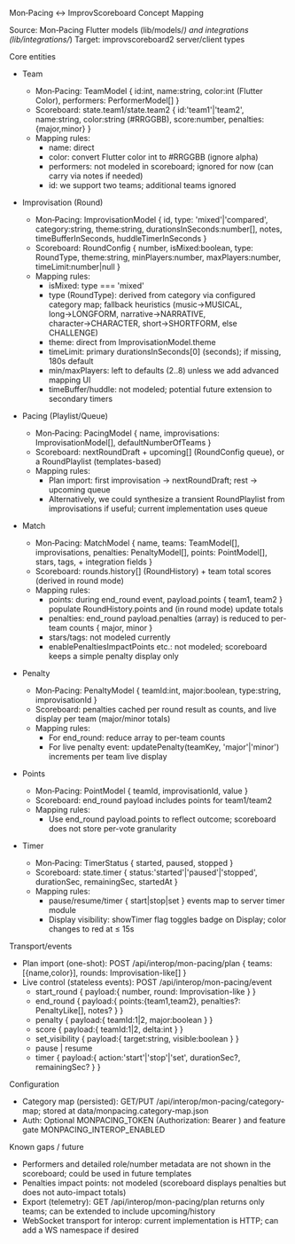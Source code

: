 Mon‑Pacing ↔ ImprovScoreboard Concept Mapping

Source: Mon‑Pacing Flutter models (lib/models/*) and integrations (lib/integrations/*)
Target: improvscoreboard2 server/client types

Core entities
- Team
  - Mon‑Pacing: TeamModel { id:int, name:string, color:int (Flutter Color), performers: PerformerModel[] }
  - Scoreboard: state.team1/state.team2 { id:'team1'|'team2', name:string, color:string (#RRGGBB), score:number, penalties:{major,minor} }
  - Mapping rules:
    - name: direct
    - color: convert Flutter color int to #RRGGBB (ignore alpha)
    - performers: not modeled in scoreboard; ignored for now (can carry via notes if needed)
    - id: we support two teams; additional teams ignored

- Improvisation (Round)
  - Mon‑Pacing: ImprovisationModel { id, type: 'mixed'|'compared', category:string, theme:string, durationsInSeconds:number[], notes, timeBufferInSeconds, huddleTimerInSeconds }
  - Scoreboard: RoundConfig { number, isMixed:boolean, type: RoundType, theme:string, minPlayers:number, maxPlayers:number, timeLimit:number|null }
  - Mapping rules:
    - isMixed: type === 'mixed'
    - type (RoundType): derived from category via configured category map; fallback heuristics (music→MUSICAL, long→LONGFORM, narrative→NARRATIVE, character→CHARACTER, short→SHORTFORM, else CHALLENGE)
    - theme: direct from ImprovisationModel.theme
    - timeLimit: primary durationsInSeconds[0] (seconds); if missing, 180s default
    - min/maxPlayers: left to defaults (2..8) unless we add advanced mapping UI
    - timeBuffer/huddle: not modeled; potential future extension to secondary timers

- Pacing (Playlist/Queue)
  - Mon‑Pacing: PacingModel { name, improvisations: ImprovisationModel[], defaultNumberOfTeams }
  - Scoreboard: nextRoundDraft + upcoming[] (RoundConfig queue), or a RoundPlaylist (templates-based)
  - Mapping rules:
    - Plan import: first improvisation → nextRoundDraft; rest → upcoming queue
    - Alternatively, we could synthesize a transient RoundPlaylist from improvisations if useful; current implementation uses queue

- Match
  - Mon‑Pacing: MatchModel { name, teams: TeamModel[], improvisations, penalties: PenaltyModel[], points: PointModel[], stars, tags, + integration fields }
  - Scoreboard: rounds.history[] (RoundHistory) + team total scores (derived in round mode)
  - Mapping rules:
    - points: during end_round event, payload.points { team1, team2 } populate RoundHistory.points and (in round mode) update totals
    - penalties: end_round payload.penalties (array) is reduced to per-team counts { major, minor }
    - stars/tags: not modeled currently
    - enablePenaltiesImpactPoints etc.: not modeled; scoreboard keeps a simple penalty display only

- Penalty
  - Mon‑Pacing: PenaltyModel { teamId:int, major:boolean, type:string, improvisationId }
  - Scoreboard: penalties cached per round result as counts, and live display per team (major/minor totals)
  - Mapping rules:
    - For end_round: reduce array to per-team counts
    - For live penalty event: updatePenalty(teamKey, 'major'|'minor') increments per team live display

- Points
  - Mon‑Pacing: PointModel { teamId, improvisationId, value }
  - Scoreboard: end_round payload includes points for team1/team2
  - Mapping rules:
    - Use end_round payload.points to reflect outcome; scoreboard does not store per-vote granularity

- Timer
  - Mon‑Pacing: TimerStatus { started, paused, stopped }
  - Scoreboard: state.timer { status:'started'|'paused'|'stopped', durationSec, remainingSec, startedAt }
  - Mapping rules:
    - pause/resume/timer { start|stop|set } events map to server timer module
    - Display visibility: showTimer flag toggles badge on Display; color changes to red at ≤ 15s

Transport/events
- Plan import (one-shot): POST /api/interop/mon-pacing/plan { teams:[{name,color}], rounds: Improvisation-like[] }
- Live control (stateless events): POST /api/interop/mon-pacing/event
  - start_round { payload:{ number, round: Improvisation-like } }
  - end_round { payload:{ points:{team1,team2}, penalties?: PenaltyLike[], notes? } }
  - penalty { payload:{ teamId:1|2, major:boolean } }
  - score { payload:{ teamId:1|2, delta:int } }
  - set_visibility { payload:{ target:string, visible:boolean } }
  - pause | resume
  - timer { payload:{ action:'start'|'stop'|'set', durationSec?, remainingSec? } }

Configuration
- Category map (persisted): GET/PUT /api/interop/mon-pacing/category-map; stored at data/monpacing.category-map.json
- Auth: Optional MONPACING_TOKEN (Authorization: Bearer <token>) and feature gate MONPACING_INTEROP_ENABLED

Known gaps / future
- Performers and detailed role/number metadata are not shown in the scoreboard; could be used in future templates
- Penalties impact points: not modeled (scoreboard displays penalties but does not auto-impact totals)
- Export (telemetry): GET /api/interop/mon-pacing/plan returns only teams; can be extended to include upcoming/history
- WebSocket transport for interop: current implementation is HTTP; can add a WS namespace if desired


